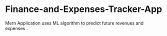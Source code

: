 # Finance-and-Expenses-Tracker-App
Mern Application uses ML algorithm to predict future revenues and expenses .

